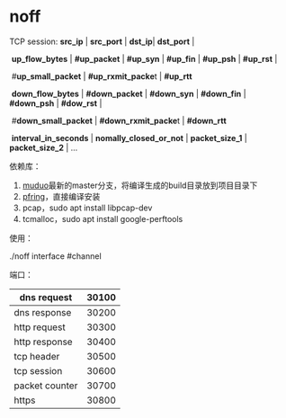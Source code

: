 # noff

TCP session: **src_ip** | **src_port** | **dst_ip**| **dst_port** | 

​                       **up_flow_bytes** | **#up_packet** | **#up_syn** | **#up_fin** | **#up_psh** | **#up_rst** | 

​                      \#**up_small_packet** | **#up_rxmit_packe**t | **#up_rtt**

​                       **down_flow_bytes** | **#down_packet** | **#down_syn** | **#down_fin** | **#down_psh** | **#dow_rst** | 

​                      \#**down_small_packet** | **#down_rxmit_packe**t | **#down_rtt**

​                      **interval_in_seconds** | **nomally_closed_or_not** | **packet_size_1** | **packet_size_2** | ... 

依赖库：

1. [muduo](https://github.com/chenshuo/muduo)最新的master分支，将编译生成的build目录放到项目目录下
2. [pfring](https://github.com/ntop/PF_RING)，直接编译安装
3. pcap，sudo apt install libpcap-dev
4. tcmalloc，sudo apt install google-perftools

使用：

./noff interface #channel

端口：

| dns request    | 30100 |
| -------------- | ----- |
| dns response   | 30200 |
| http request   | 30300 |
| http response  | 30400 |
| tcp header     | 30500 |
| tcp session    | 30600 |
| packet counter | 30700 |
| https          | 30800 |